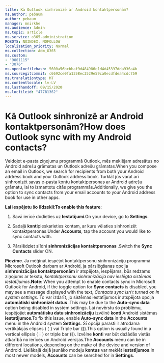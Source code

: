 ```yaml
---
title: Kā Outlook sinhronizē ar Android kontaktpersonām?
ms.author: pebaum
author: pebaum
manager: mnirkhe
ms.audience: Admin
ms.topic: article
ms.service: o365-administration
ROBOTS: NOINDEX, NOFOLLOW
localization_priority: Normal
ms.collection: Adm_O365
ms.custom:
- "9001115"
- "3076"
ms.openlocfilehash: 5600a56bcbbaf9d484986e1d4d45397dda936a4b
ms.sourcegitcommit: c6692ce0fa1358ec3529e59ca0ecdfdea4cdc759
ms.translationtype: MT
ms.contentlocale: lv-LV
ms.lasthandoff: 09/15/2020
ms.locfileid: "47781362"
---
```

# <a name="how-does-outlook-sync-with-my-android-contacts"></a><span data-ttu-id="9f890-102">Kā Outlook sinhronizē ar Android kontaktpersonām?</span><span class="sxs-lookup"><span data-stu-id="9f890-102">How does Outlook sync with my Android contacts?</span></span>

<span data-ttu-id="9f890-103">Veidojot e-pasta ziņojumu programmā Outlook, mēs meklējam adresātus no Android adrešu grāmatas un Outlook adrešu grāmatas.</span><span class="sxs-lookup"><span data-stu-id="9f890-103">When you compose an email in Outlook, we search for recipients from both your Android address book and your Outlook address book.</span></span> <span data-ttu-id="9f890-104">Turklāt jūs varat arī sinhronizēt savas e-pasta kontu kontaktpersonas ar Android adrešu grāmatu, lai to izmantotu citās programmās.</span><span class="sxs-lookup"><span data-stu-id="9f890-104">Additionally, we give you the option to sync contacts from your email accounts to your Android address book for use in other apps.</span></span> 
 
<span data-ttu-id="9f890-105">**Lai iespējotu šo līdzekli**:</span><span class="sxs-lookup"><span data-stu-id="9f890-105">**To enable this feature**:</span></span>
 
1. <span data-ttu-id="9f890-106">Savā ierīcē dodieties uz **Iestatījumi**.</span><span class="sxs-lookup"><span data-stu-id="9f890-106">On your device, go to **Settings**.</span></span>

2. <span data-ttu-id="9f890-107">Sadaļā **konti**pieskarieties kontam, ar kuru vēlaties sinhronizēt kontaktpersonas.</span><span class="sxs-lookup"><span data-stu-id="9f890-107">Under **Accounts**, tap the account you would like to sync contacts with.</span></span>

3. <span data-ttu-id="9f890-108">Pārslēdziet slīdni **sinhronizācijas kontaktpersonas** .</span><span class="sxs-lookup"><span data-stu-id="9f890-108">Switch the **Sync Contacts** slider ON.</span></span>
 
<span data-ttu-id="9f890-109">**Piezīme**. Ja mēģināt iespējot kontaktpersonu sinhronizāciju programmā Microsoft Outlook darbam ar Android, ja pārslēgšanas opcija **sinhronizācijas kontaktpersonām** ir atspējota, iespējams, būs redzams ziņojums ar tekstu, *kontaktpersonu sinhronizācija nav ieslēgta sistēmas iestatījumos*.</span><span class="sxs-lookup"><span data-stu-id="9f890-109">**Note**: When you attempt to enable contacts sync in Microsoft Outlook for Android, if the toggle option for **Sync contacts** is disabled, you may see a message displayed with the text, *Contacts sync isn't turned on in system settings*.</span></span> <span data-ttu-id="9f890-110">To var izdarīt, jo sistēmas iestatījumos ir atspējota opcija **automātiski sinhronizēt datus** .</span><span class="sxs-lookup"><span data-stu-id="9f890-110">This may be due to the **Auto-sync data** option being disabled in system settings.</span></span> <span data-ttu-id="9f890-111">Lai novērstu šo problēmu, iespējojiet  **automātisku datu sinhronizāciju** izvēlnē  **konti** Android sistēmas  **iestatījumos**.</span><span class="sxs-lookup"><span data-stu-id="9f890-111">To fix this issue, enable  **Auto-sync data** in the  **Accounts** menu in the Android system  **Settings**.</span></span> <span data-ttu-id="9f890-112">Šī opcija parasti ir atrodama vertikālajās elipses (⋮) vai Triple bar (⫼).</span><span class="sxs-lookup"><span data-stu-id="9f890-112">This option is usually found in a vertical ellipsis (⋮) or triple bar (⫼).</span></span> <span data-ttu-id="9f890-113">Izvēlne  **konti** var būt dažādās vietās atkarībā no ierīces un Android versijas.</span><span class="sxs-lookup"><span data-stu-id="9f890-113">The  **Accounts** menu can be in different locations, depending on the make of the device and version of Android.</span></span> <span data-ttu-id="9f890-114">Lielākajā daļā jaunāko modeļu **kontus** var meklēt **iestatījumos**.</span><span class="sxs-lookup"><span data-stu-id="9f890-114">In most newer models, **Accounts** can be searched for in **Settings**.</span></span>